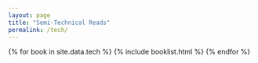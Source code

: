 ```yaml
---
layout: page
title: "Semi-Technical Reads"
permalink: /tech/
---
```


<div class="reading-container">
{% for book in site.data.tech %}
{% include booklist.html %}
{% endfor %}
</div>